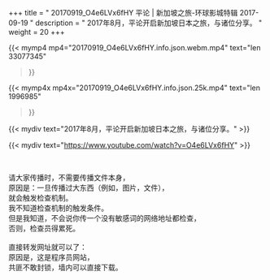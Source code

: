+++
title = " 20170919_O4e6LVx6fHY 平论 | 新加坡之旅-环球影城特辑  2017-09-19 "
description = " 2017年8月，平论开启新加坡日本之旅，与诸位分享。 "
weight = 20
+++

{{< mymp4 mp4="20170919_O4e6LVx6fHY.info.json.webm.mp4" 
text="len 33077345"
>}}

{{< mymp4x  mp4x="20170919_O4e6LVx6fHY.info.json.25k.mp4"
text="len 1996985"
>}}


{{< mydiv text="2017年8月，平论开启新加坡日本之旅，与诸位分享。" >}}
<br>

{{< mydiv text="https://www.youtube.com/watch?v=O4e6LVx6fHY" >}}


<br>

请大家传播时，不需要传播文件本身，<br>
原因是：一旦传播过大东西（例如，图片，文件），<br>
就会触发检查机制。<br>
我不知道检查机制的触发条件。<br>
但是我知道，不会说你传一个没有敏感词的网络地址都检查，<br>
否则，检查员得累死。<br><br>
直接转发网址就可以了：<br>
原因是，这是程序员网站，<br>
共匪不敢封锁，墙内可以直接下载。


